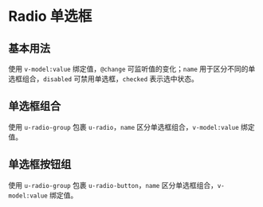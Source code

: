 <script setup>
import FormalRadio from './demo-page/formal-radio.vue'
import GroupRadio from './demo-page/group-radio.vue'
import ButtonRadio from './demo-page/button-radio.vue'
</script>

# Radio 单选框

## 基本用法
使用 `v-model:value` 绑定值，`@change` 可监听值的变化；`name` 用于区分不同的单选框组合，`disabled` 可禁用单选框，`checked` 表示选中状态。
<ClientOnly>
  <FormalRadio />
</ClientOnly>

## 单选框组合
使用 `u-radio-group` 包裹 `u-radio`，`name` 区分单选框组合，`v-model:value` 绑定值。
<ClientOnly>
  <GroupRadio />
</ClientOnly>

## 单选框按钮组
使用 `u-radio-group` 包裹 `u-radio-button`，`name` 区分单选框组合，`v-model:value` 绑定值。
<ClientOnly>
  <ButtonRadio />
</ClientOnly>
